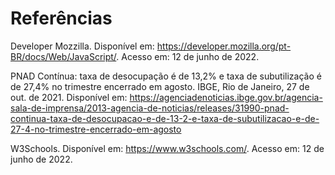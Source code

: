 # Referências

Developer Mozzilla. Disponível em: <https://developer.mozilla.org/pt-BR/docs/Web/JavaScript/>. Acesso em: 12 de junho de 2022.

PNAD Contínua: taxa de desocupação é de 13,2% e taxa de subutilização é de 27,4% no trimestre encerrado em agosto. IBGE, Rio de Janeiro, 27 de out. de 2021. Disponível em:
<https://agenciadenoticias.ibge.gov.br/agencia-sala-de-imprensa/2013-agencia-de-noticias/releases/31990-pnad-continua-taxa-de-desocupacao-e-de-13-2-e-taxa-de-subutilizacao-e-de-27-4-no-trimestre-encerrado-em-agosto>

W3Schools. Disponível em: <https://www.w3schools.com/>. Acesso em: 12 de junho de 2022.